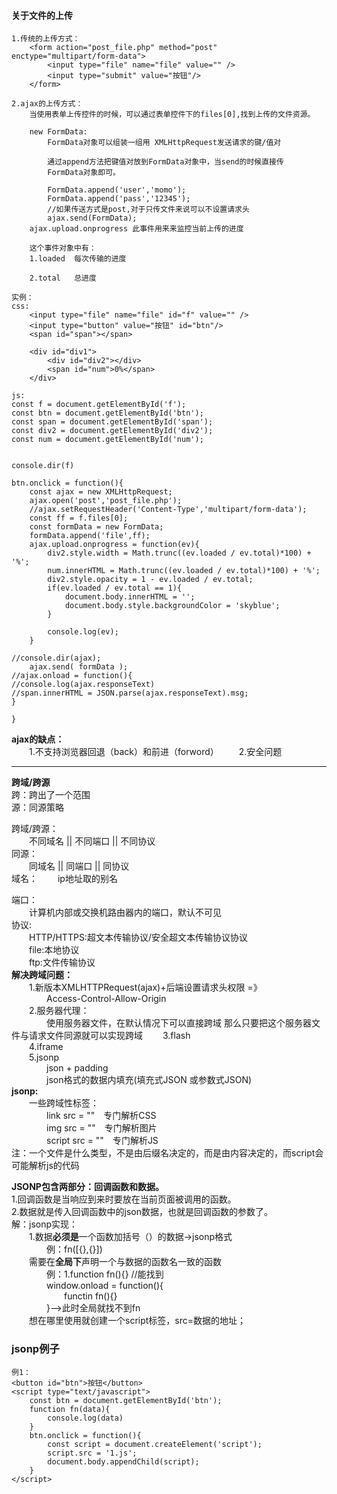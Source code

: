 #### 关于文件的上传 ####
	1.传统的上传方式：
		<form action="post_file.php" method="post" enctype="multipart/form-data">
			<input type="file" name="file" value="" />
			<input type="submit" value="按钮"/>
		</form>
	
	2.ajax的上传方式：
		当使用表单上传控件的时候，可以通过表单控件下的files[0],找到上传的文件资源。
		
		new FormData:
			FormData对象可以组装一组用 XMLHttpRequest发送请求的键/值对
			
			通过append方法把键值对放到FormData对象中，当send的时候直接传
			FormData对象即可。
			
			FormData.append('user','momo');
			FormData.append('pass','12345');
			//如果传送方式是post,对于只传文件来说可以不设置请求头
			ajax.send(FormData);
		ajax.upload.onprogress 此事件用来来监控当前上传的进度
		
		这个事件对象中有：
		1.loaded  每次传输的进度
		
		2.total   总进度

	实例：
	css:
		<input type="file" name="file" id="f" value="" />
		<input type="button" value="按钮" id="btn"/>
		<span id="span"></span>
		
		<div id="div1">
			<div id="div2"></div>
			<span id="num">0%</span>
		</div>

	js:
	const f = document.getElementById('f');
	const btn = document.getElementById('btn');
	const span = document.getElementById('span');
	const div2 = document.getElementById('div2');
	const num = document.getElementById('num');
	
	
	console.dir(f)
	
	btn.onclick = function(){
		const ajax = new XMLHttpRequest;
		ajax.open('post','post_file.php');		
		//ajax.setRequestHeader('Content-Type','multipart/form-data');
		const ff = f.files[0];
		const formData = new FormData;
		formData.append('file',ff);
		ajax.upload.onprogress = function(ev){	
			div2.style.width = Math.trunc((ev.loaded / ev.total)*100) + '%';
			num.innerHTML = Math.trunc((ev.loaded / ev.total)*100) + '%';
			div2.style.opacity = 1 - ev.loaded / ev.total;
			if(ev.loaded / ev.total == 1){
				document.body.innerHTML = '';
				document.body.style.backgroundColor = 'skyblue';
			}
			
			console.log(ev);
		}
		
	//console.dir(ajax);
		ajax.send( formData );
	//ajax.onload = function(){
	//console.log(ajax.responseText)
	//span.innerHTML = JSON.parse(ajax.responseText).msg;
	}
	
	}
		
**ajax的缺点：**  
&emsp;&emsp;1.不支持浏览器回退（back）和前进（forword）
&emsp;&emsp;2.安全问题
****

**跨域/跨源**  
跨：跨出了一个范围  
源：同源策略
  
跨域/跨源：  
&emsp;&emsp;不同域名 || 不同端口 || 不同协议  
同源：  
&emsp;&emsp;同域名 || 同端口 || 同协议  
域名：
&emsp;&emsp;ip地址取的别名  
 
端口：  
&emsp;&emsp;计算机内部或交换机路由器内的端口，默认不可见  
协议:  
&emsp;&emsp;HTTP/HTTPS:超文本传输协议/安全超文本传输协议协议  
&emsp;&emsp;file:本地协议  
&emsp;&emsp;ftp:文件传输协议  
**解决跨域问题：**   
&emsp;&emsp;1.新版本XMLHTTPRequest(ajax)+后端设置请求头权限 =》   
&emsp;&emsp;&emsp;&emsp;Access-Control-Allow-Origin   
&emsp;&emsp;2.服务器代理：  
&emsp;&emsp;&emsp;&emsp;使用服务器文件，在默认情况下可以直接跨域
那么只要把这个服务器文件与请求文件同源就可以实现跨域
&emsp;&emsp;3.flash  
&emsp;&emsp;4.iframe  
&emsp;&emsp;5.jsonp  
&emsp;&emsp;&emsp;&emsp;json + padding  
&emsp;&emsp;&emsp;&emsp;json格式的数据内填充(填充式JSON 或参数式JSON)  
**jsonp:**  
&emsp;&emsp;一些跨域性标签：  
&emsp;&emsp;&emsp;&emsp;link src = ""&emsp;专门解析CSS    
&emsp;&emsp;&emsp;&emsp;img src = ""&emsp;专门解析图片  
&emsp;&emsp;&emsp;&emsp;script src = ""&emsp;专门解析JS  
注：一个文件是什么类型，不是由后缀名决定的，而是由内容决定的，而script会可能解析js的代码  

**JSONP包含两部分：回调函数和数据。**  
1.回调函数是当响应到来时要放在当前页面被调用的函数。  
2.数据就是传入回调函数中的json数据，也就是回调函数的参数了。  
解：jsonp实现：  
&emsp;&emsp;1.数据**必须是**一个函数加括号（）的数据->jsonp格式  
&emsp;&emsp;&emsp;&emsp;例：fn([{},{}])    
&emsp;&emsp;需要在**全局下**声明一个与数据的函数名一致的函数  
&emsp;&emsp;&emsp;&emsp;例：1.function fn(){} //能找到  
&emsp;&emsp;&emsp;&emsp;window.onload = function(){        
&emsp;&emsp;&emsp;&emsp;&emsp;&emsp;functin fn(){}  
&emsp;&emsp;&emsp;&emsp;}-->此时全局就找不到fn  
&emsp;&emsp;想在哪里使用就创建一个script标签，src=数据的地址；
### jsonp例子 ###
	例1：
	<button id="btn">按钮</button>
	<script type="text/javascript">
		const btn = document.getElementById('btn');
		function fn(data){
			console.log(data)
		}
		btn.onclick = function(){
			const script = document.createElement('script');
			script.src = '1.js';
			document.body.appendChild(script);
		}
	</script>